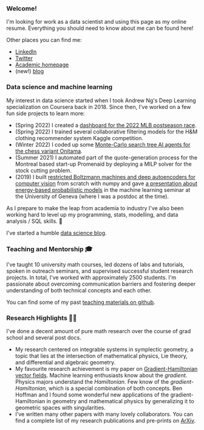 ### Welcome!

I'm looking for work as a data scientist and using this page as my online resume. Everything you should need to know about me can be found here!

Other places you can find me:
- [LinkedIn](https://linkedin.com/in/lanej5)
- [Twitter](https://twitter.com/__jeremy_lane__)
- [Academic homepage](https://ms.mcmaster.ca/~lanej5/)
- (new!) [blog](https://lanej5.github.io/fastpages/)

### Data science and machine learning

My interest in data science started when I took Andrew Ng's Deep Learning specialization on Coursera back in 2018. Since then, I've worked on a few fun side projects to learn more:

- (Spring 2022) I created a [dashboard for the 2022 MLB postseason race](https://github.com/lanej5/mlb).
- (Spring 2022) I trained several collaborative filtering models for the H&M clothing recommender system Kaggle competition.
- (Winter 2022) I coded up some [Monte-Carlo search tree AI agents for the chess variant Onitama](https://github.com/lanej5/onitamAI).
- (Summer 2021) I automated part of the quote-generation process for the Montreal based start-up Promenaid by deploying a MILP solver for the stock cutting problem.
- (2019) I built [restricted Boltzmann machines and deep autoencoders for computer vision](https://github.com/lanej5/bm) from scratch with numpy and gave [a presentation about energy-based probabilistic models](https://github.com/lanej5/bm/blob/master/slides.pdf) in the machine learning seminar at the University of Geneva (where I was a postdoc at the time).

As I prepare to make the leap from academia to industry I've also been working hard to level up my programming, stats, modelling, and data analysis / SQL skills. 💪

I've started a humble [data science blog](https://lanej5.github.io/fastpages/).

### Teaching and Mentorship 🎓

I've taught 10 university math courses, led dozens of labs and tutorials, spoken in outreach seminars, and supervised successful student research projects. In total, I've worked with approximately 2500 students. I'm passionate about overcoming communication barriers and fostering deeper understanding of both technical concepts and each other. 

You can find some of my past [teaching materials on github](https://github.com/lanej5/math).

### Research Highlights 🧮🔬

I've done a decent amount of pure math research over the course of grad school and several post docs.

- My research centered on integrable systems in symplectic geometry, a topic that lies at the intersection of mathematical physics, Lie theory, and differential and algebraic geometry.
- My favourite research achievement is my paper on [Gradient-Hamiltonian vector fields](http://arxiv.org/abs/2008.13656). Machine learning enthusiasts know about the *gradient*. Physics majors understand the *Hamiltonian*. Few know of the *gradient-Hamiltonian*, which is a special combination of both concepts. Ben Hoffman and I found some wonderful new applications of the gradient-Hamiltonian in geometry and mathematical physics by generalizing it to geometric spaces with singularities. 
- I've written many other papers with many lovely collaborators. You can find a complete list of my research publications and pre-prints on [ArXiv](https://arxiv.org/a/lane_j_2.html).

